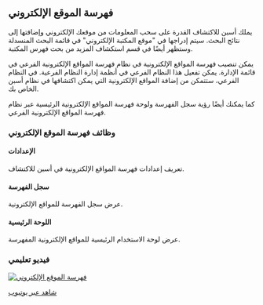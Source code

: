 ## فهرسة الموقع الإلكتروني

يملك أسبن للاكتشاف القدرة على سحب المعلومات من موقعك الإلكتروني وإضافتها إلى نتائج البحث. سيتم إدراجها في "موقع المكتبة الإلكتروني" في قائمة البحث المنسدلة وستظهر أيضًا في قسم استكشاف المزيد من بحث فهرس المكتبة. 

يمكن تنصيب فهرسة المواقع الإلكترونية في نظام فهرسة المواقع الإلكترونية الفرعي في قائمة الإدارة. يمكن تفعيل هذا النظام الفرعي في أنظمة إدارة النظام الفرعية. في النظام الفرعي، ستتمكن من إضافة المواقع الإلكترونية التي يمكن اكتشافها في نظام أسبن الخاص بك.

كما يمكنك أيضًا رؤية سجل الفهرسة ولوحة فهرسة المواقع الإلكترونية الرئيسية عبر نظام فهرسة المواقع الإلكترونية الفرعي.

### وظائف فهرسة الموقع الإلكتروني

#### الإعدادات
تعريف إعدادات فهرسة المواقع الإلكترونية في أسبن للاكتشاف.
#### سجل الفهرسة
عرض سجل الفهرسة للمواقع الإلكترونية.
#### اللوحة الرئيسية
عرض لوحة الاستخدام الرئيسية للمواقع الإلكترونية المفهرسة.

### فيديو تعليمي

[![فهرسة الموقع الإلكتروني](/manual/images/Web-Indexing.jpg)](https://youtu.be/OXY63xDcN9k)

[شاهد عبر يوتيوب](https://youtu.be/OXY63xDcN9k)
